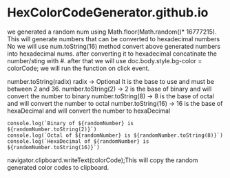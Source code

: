 # HexColorCodeGenerator.github.io
we generated a random num using Math.floor(Math.random()* 16777215). 
This will generate numbers that can be converted to hexadecimal numbers
No we will use num.toString(16) method convert above generated numbers into hexadecimal nums.
after converting it to hexadecimal concatinate the number/sting with #.
after that we will use doc.body.style.bg-color = colorCode;
we will run the function on click event.

  number.toString(radix)
     radix -> Optional
     It is the base to use and must be between 2 and 36.
     number.toString(2) -> 2 is the base of binary and will convert the number to binary
     number.toString(8) -> 8 is the base of octal and will convert the number to octal
     number.toString(16) -> 16 is the base of hexaDecimal and will convert the number to hexaDecimal
    
    console.log(`Binary of ${randomNumber} is ${randomNumber.toString(2)}`)
    console.log(`Octal of ${randomNumber} is ${randomNumber.toString(8)}`)
    console.log(`HexaDecimal of ${randomNumber} is ${randomNumber.toString(16)}`)


navigator.clipboard.writeText(colorCode);This will copy the random generated color codes to clipboard.
